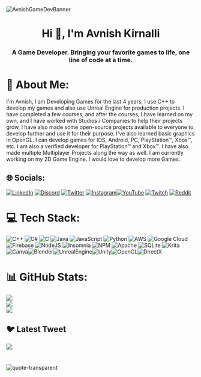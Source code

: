 ![AvnishGameDevBanner](https://user-images.githubusercontent.com/64523755/220090252-6795d816-ccb6-4b76-82aa-1f8aca9af953.png)

<h1 align="center">Hi 👋, I'm Avnish Kirnalli</h1>
<h3 align="center">A Game Developer. Bringing your favorite games to life, one line of code at a time.</h3>

# 💫 About Me:
I'm Avnish, I am Developing Games for the last 4 years, I use C++ to develop my games and also use Unreal Engine for production projects. I have completed a few courses, and after the courses, I have learned on my own, and I have worked with Studios / Companies to help their projects grow, I have also made some open-source projects available to everyone to develop further and use it for their purpose. I've also learned basic graphics in OpenGL. I can develop games for IOS, Android, PC, PlayStation™, Xbox™, etc. I am also a verified developer for PlayStation™ and Xbox™. I have also made multiple Multiplayer Projects along the way as well. I am currently working on my 2D Game Engine. I would love to develop more Games.


## 🌐 Socials:
[![LinkedIn](https://img.shields.io/badge/LinkedIn-%230077B5.svg?logo=linkedin&logoColor=white)](https://linkedin.com/in/AvnishGameDev) [![Discord](https://img.shields.io/badge/Discord-%237289DA.svg?logo=discord&logoColor=white)](https://discord.gg/PZeMqv2Mtq) [![Twitter](https://img.shields.io/badge/Twitter-%231DA1F2.svg?logo=Twitter&logoColor=white)](https://twitter.com/AvnishGameDev) [![Instagram](https://img.shields.io/badge/Instagram-%23E4405F.svg?logo=Instagram&logoColor=white)](https://instagram.com/AvnishGameDev)[![YouTube](https://img.shields.io/badge/YouTube-%23FF0000.svg?logo=YouTube&logoColor=white)](https://youtube.com/@https://www.youtube.com/channel/UC8UzCt9g9Ay-jPQDp2TCGkA) [![Twitch](https://img.shields.io/badge/Twitch-%239146FF.svg?logo=Twitch&logoColor=white)](https://twitch.tv/AvnishGameDev) [![Reddit](https://img.shields.io/badge/Reddit-%23FF4500.svg?logo=Reddit&logoColor=white)](https://www.reddit.com/user/AvnishPro)

# 💻 Tech Stack:
![C++](https://img.shields.io/badge/c++-%2300599C.svg?style=for-the-badge&logo=c%2B%2B&logoColor=white) ![C#](https://img.shields.io/badge/c%23-%23239120.svg?style=for-the-badge&logo=c-sharp&logoColor=white) ![C](https://img.shields.io/badge/c-%2300599C.svg?style=for-the-badge&logo=c&logoColor=white) ![Java](https://img.shields.io/badge/java-%23ED8B00.svg?style=for-the-badge&logo=java&logoColor=white) ![JavaScript](https://img.shields.io/badge/javascript-%23323330.svg?style=for-the-badge&logo=javascript&logoColor=%23F7DF1E) ![Python](https://img.shields.io/badge/python-3670A0?style=for-the-badge&logo=python&logoColor=ffdd54) ![AWS](https://img.shields.io/badge/AWS-%23FF9900.svg?style=for-the-badge&logo=amazon-aws&logoColor=white) ![Google Cloud](https://img.shields.io/badge/Google%20Cloud-%234285F4.svg?style=for-the-badge&logo=google-cloud&logoColor=white) ![Firebase](https://img.shields.io/badge/firebase-%23039BE5.svg?style=for-the-badge&logo=firebase) ![NodeJS](https://img.shields.io/badge/node.js-6DA55F?style=for-the-badge&logo=node.js&logoColor=white) ![Insomnia](https://img.shields.io/badge/Insomnia-black?style=for-the-badge&logo=insomnia&logoColor=5849BE) ![NPM](https://img.shields.io/badge/NPM-%23000000.svg?style=for-the-badge&logo=npm&logoColor=white) ![Apache](https://img.shields.io/badge/apache-%23D42029.svg?style=for-the-badge&logo=apache&logoColor=white) ![SQLite](https://img.shields.io/badge/sqlite-%2307405e.svg?style=for-the-badge&logo=sqlite&logoColor=white) ![Krita](https://img.shields.io/badge/Krita-203759?style=for-the-badge&logo=krita&logoColor=EEF37B) ![Canva](https://img.shields.io/badge/Canva-%2300C4CC.svg?style=for-the-badge&logo=Canva&logoColor=white)![Blender](https://img.shields.io/badge/Blender-EA7600.svg?style=for-the-badge&logo=blender&logoColor=white)![UnrealEngine](https://img.shields.io/badge/Unreal%20Engine-000000.svg?style=for-the-badge&logo=unrealengine&logoColor=white)![Unity](https://img.shields.io/badge/Unity-000000.svg?style=for-the-badge&logo=unity&logoColor=white)![OpenGL](https://img.shields.io/badge/OpenGL-1E90FF.svg?style=for-the-badge&logo=opengl&logoColor=white)![DirectX](https://img.shields.io/badge/DirectX-107C10.svg?style=for-the-badge&logo=directx&logoColor=white)

# 📊 GitHub Stats:
![](https://github-readme-stats.vercel.app/api?username=AvnishGameDev&theme=dark&hide_border=false&include_all_commits=false&count_private=true)<br/>
![](https://github-readme-streak-stats.herokuapp.com/?user=AvnishGameDev&theme=dark&hide_border=false)<br/>
![](https://github-readme-stats.vercel.app/api/top-langs/?username=AvnishGameDev&theme=dark&hide_border=false&include_all_commits=false&count_private=true&layout=compact)

## 🐦 Latest Tweet
[![](https://gtce.itsvg.in/api?username=AvnishGameDev&theme=github_dark)](https://github.com/VishwaGauravIn/github-twitter-card-embed)

#

![quote-transparent](https://user-images.githubusercontent.com/64523755/220112564-fd0dfd0c-7c42-43d4-a2fb-2de6a2586b69.png)

<!-- Proudly created with GPRM ( https://gprm.itsvg.in ) -->
